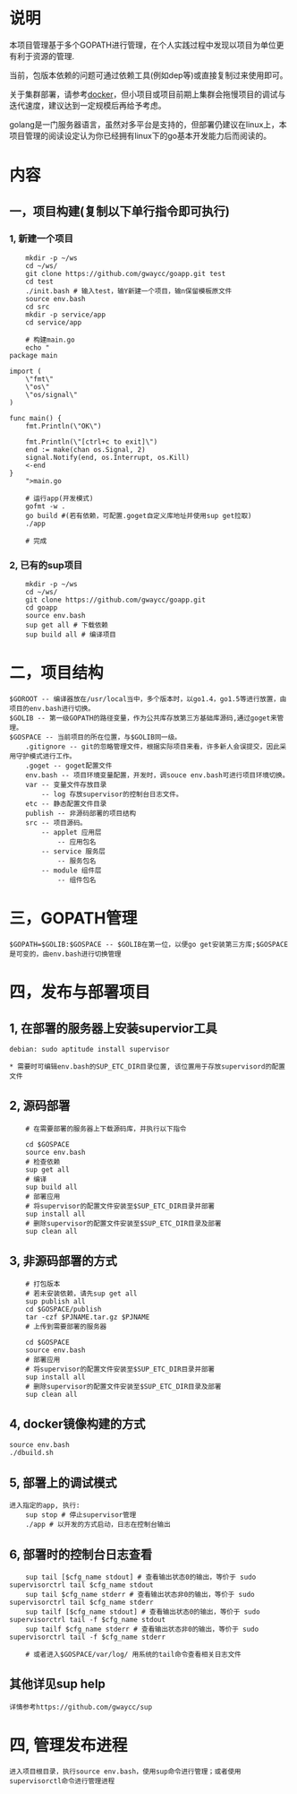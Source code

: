 
# 说明

本项目管理基于多个GOPATH进行管理，在个人实践过程中发现以项目为单位更有利于资源的管理.

当前，包版本依赖的问题可通过依赖工具(例如dep等)或直接复制过来使用即可。

关于集群部署，请参考[docker](https://yeasy.gitbooks.io/docker_practice/content)，但小项目或项目前期上集群会拖慢项目的调试与迭代速度，建议达到一定规模后再给予考虑。

golang是一门服务器语言，虽然对多平台是支持的，但部署仍建议在linux上，本项目管理的阅读设定认为你已经拥有linux下的go基本开发能力后而阅读的。


# 内容

## 一，项目构建(复制以下单行指令即可执行)

### 1, 新建一个项目
``` text
    mkdir -p ~/ws
    cd ~/ws/
    git clone https://github.com/gwaycc/goapp.git test
    cd test
    ./init.bash # 输入test，输Y新建一个项目，输n保留模板原文件
    source env.bash
    cd src
    mkdir -p service/app
    cd service/app

    # 构建main.go
    echo "
package main

import (
	\"fmt\"
	\"os\"
	\"os/signal\"
)

func main() {
	fmt.Println(\"OK\")

	fmt.Println(\"[ctrl+c to exit]\")
	end := make(chan os.Signal, 2)
	signal.Notify(end, os.Interrupt, os.Kill)
	<-end
}
    ">main.go

    # 运行app(开发模式)
    gofmt -w .
    go build #(若有依赖，可配置.goget自定义库地址并使用sup get拉取)
    ./app

    # 完成
```

### 2, 已有的sup项目
``` text
    mkdir -p ~/ws
    cd ~/ws/
    git clone https://github.com/gwaycc/goapp.git
    cd goapp
    source env.bash
    sup get all # 下载依赖
    sup build all # 编译项目
```
    
# 二，项目结构
``` text
$GOROOT -- 编译器放在/usr/local当中，多个版本时，以go1.4，go1.5等进行放置，由项目的env.bash进行切换。
$GOLIB -- 第一级GOPATH的路径变量，作为公共库存放第三方基础库源码,通过goget来管理。
$GOSPACE -- 当前项目的所在位置，与$GOLIB同一级。
    .gitignore -- git的忽略管理文件，根据实际项目来看，许多新人会误提交，因此采用守护模式进行工作。
    .goget -- goget配置文件
    env.bash -- 项目环境变量配置，开发时，调souce env.bash可进行项目环境切换。
    var -- 变量文件存放目录
        -- log 存放supervisor的控制台日志文件。
    etc -- 静态配置文件目录
    publish -- 非源码部署的项目结构
    src -- 项目源码。
        -- applet 应用层
            -- 应用包名
        -- service 服务层
            -- 服务包名
        -- module 组件层
            -- 组件包名
```

# 三，GOPATH管理
```text
$GOPATH=$GOLIB:$GOSPACE -- $GOLIB在第一位，以便go get安装第三方库;$GOSPACE是可变的，由env.bash进行切换管理
```

# 四，发布与部署项目
## 1, 在部署的服务器上安装supervior工具
``` text
debian: sudo aptitude install supervisor

* 需要时可编辑env.bash的SUP_ETC_DIR目录位置, 该位置用于存放supervisord的配置文件

```
## 2, 源码部署
```text
    # 在需要部署的服务器上下载源码库，并执行以下指令
    
    cd $GOSPACE
    source env.bash
    # 检查依赖
    sup get all
    # 编译
    sup build all
    # 部署应用
    # 将supervisor的配置文件安装至$SUP_ETC_DIR目录并部署
    sup install all
    # 删除supervisor的配置文件安装至$SUP_ETC_DIR目录及部署
    sup clean all
```

## 3, 非源码部署的方式
```text
    # 打包版本
    # 若未安装依赖，请先sup get all
    sup publish all
    cd $GOSPACE/publish
    tar -czf $PJNAME.tar.gz $PJNAME
    # 上传到需要部署的服务器

    cd $GOSPACE
    source env.bash
    # 部署应用
    # 将supervisor的配置文件安装至$SUP_ETC_DIR目录并部署
    sup install all
    # 删除supervisor的配置文件安装至$SUP_ETC_DIR目录及部署
    sup clean all
```

## 4, docker镜像构建的方式
```text
source env.bash
./dbuild.sh
```

## 5, 部署上的调试模式
```text
进入指定的app, 执行:
    sup stop # 停止supervisor管理
    ./app # 以开发的方式启动，日志在控制台输出
```

## 6, 部署时的控制台日志查看
```text
    sup tail [$cfg_name stdout] # 查看输出状态0的输出，等价于 sudo supervisorctrl tail $cfg_name stdout
    sup tail $cfg_name stderr # 查看输出状态非0的输出，等价于 sudo supervisorctrl tail $cfg_name stderr
    sup tailf [$cfg_name stdout] # 查看输出状态0的输出，等价于 sudo supervisorctrl tail -f $cfg_name stdout
    sup tailf $cfg_name stderr # 查看输出状态非0的输出，等价于 sudo supervisorctrl tail -f $cfg_name stderr

    # 或者进入$GOSPACE/var/log/ 用系统的tail命令查看相关日志文件
```


## 其他详见sup help
```text
详情参考https://github.com/gwaycc/sup
```

# 四, 管理发布进程
```text
进入项目根目录，执行source env.bash，使用sup命令进行管理；或者使用supervisorctl命令进行管理进程
```

